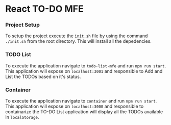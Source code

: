 # React TO-DO MFE

### Project Setup
To setup the project execute the `init.sh` file by using the command `./init.sh` from the root directory. This will install all the depedencies.

### TODO List
To execute the application navigate to `todo-list-mfe` and run `npm run start`. This application will expose on `localhost:3001` and responsible to Add and List the TODOs based on it's status.

### Container
To execute the application navigate to `container` and run `npm run start`. This application will expose on `localhost:3000` and responsible to containarize the TO-DO List application will display all the TODOs available in `localStorage`.